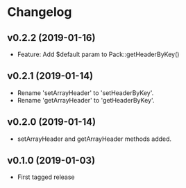 # Changelog

## v0.2.2 (2019-01-16)

* Feature: Add $default param to Pack::getHeaderByKey()

## v0.2.1 (2019-01-14)

* Rename 'setArrayHeader' to 'setHeaderByKey'.
* Rename 'getArrayHeader' to 'getHeaderByKey'.

## v0.2.0 (2019-01-14)

* setArrayHeader and getArrayHeader methods added.

## v0.1.0 (2019-01-03)

* First tagged release